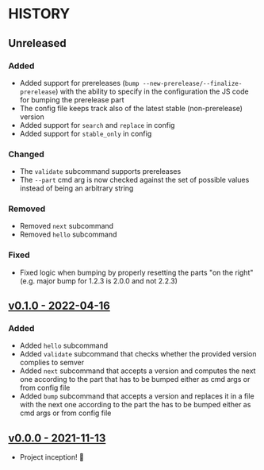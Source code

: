 # HISTORY

## Unreleased

### Added

- Added support for prereleases (`bump --new-prerelease/--finalize-prerelease`) with the ability to specify in the configuration the JS code for bumping the prerelease part
- The config file keeps track also of the latest stable (non-prerelease) version
- Added support for `search` and `replace` in config
- Added support for `stable_only` in config

### Changed

- The `validate` subcommand supports prereleases
- The `--part` cmd arg is now checked against the set of possible values instead of being an arbitrary string

### Removed

- Removed `next` subcommand
- Removed `hello` subcommand

### Fixed

- Fixed logic when bumping by properly resetting the parts "on the right" (e.g. major bump for 1.2.3 is 2.0.0 and not 2.2.3)

## [v0.1.0 - 2022-04-16](https://github.com/se7entyse7en/semver/compare/v0.0.0...v0.1.0)

### Added

- Added `hello` subcommand
- Added `validate` subcommand that checks whether the provided version complies to semver
- Added `next` subcommand that accepts a version and computes the next one according to the part that has to be bumped either as cmd args or from config file
- Added `bump` subcommand that accepts a version and replaces it in a file with the next one according to the part the has to be bumped either as cmd args or from config file

## [v0.0.0 - 2021-11-13](https://github.com/se7entyse7en/semver/compare/486f8cd34136f830e21c15ff179a74a251165fd9...v0.0.0)

- Project inception! :tada:
